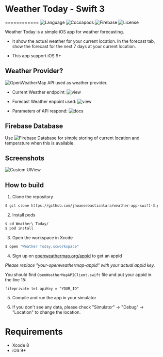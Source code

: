 # Weather Today - Swift 3
============
![Language](https://img.shields.io/badge/Language-Swift%203-red.svg)
![Cocoapods](https://img.shields.io/badge/CocoaPods-latest-blue.svg)
![Firebase](https://img.shields.io/badge/Firebase--yellow.svg)
![License](https://img.shields.io/github/license/JakeLin/SwiftWeather.svg?style=flat)

Weather Today is a simple iOS app for weather forecasting. 

- It show the actual weather for your current location. In the forecast tab, show the forecast for the next 7 days at your current location. 

- This app support iOS 9+

## Weather Provider?

![OpenWeatherMap](http://openweathermap.org/api) API used as weather provider.

- Current Weather endpoint: ![view](http://api.openweathermap.org/data/2.5/forecast/daily?lat=4.5339&lon=-75.6812&cnt=7&mode=json&appid=933887d73fafeb70d31b6c5566986168)

- Forecast Weather enpoint used: ![view](http://api.openweathermap.org/data/2.5/forecast/daily/?appid=933887d73fafeb70d31b6c5566986168&lat=4.56521807401477&lon=-75.6534032286994&units=metric)

- Parameters of API respond: ![docs](http://openweathermap.org/weather-data)

## Firebase Database

Use ![Firebase Database](https://firebase.google.com/docs/database/ios/start) for simple storing of current location  and  temperature when this is available.

## Screenshots

![Custom UIView](https://cloud.githubusercontent.com/assets/8799407/25956990/dae5f4a8-3632-11e7-8111-c7e82150f769.png)

## How to build

1) Clone the repository

```bash
$ git clone https://github.com/jhoansebastianlara/weather-app-swift-3.git
```

2) Install pods

```bash
$ cd Weather\ Today/
$ pod install
```

3) Open the workspace in Xcode

```bash
$ open "Weather Today.xcworkspace"
```

4) Sign up on [openweathermap.org/appid](http://openweathermap.org/appid) to get an appid

*Please replace "your-openweathermap-appid" with your actual appid key.*

You should find `OpenWeatherMapAPIClient.swift` file and put your appid in the line 15:

``fileprivate let apiKey = "YOUR_ID"``
 
5) Compile and run the app in your simulator

6) If you don't see any data, please check "Simulator" -> "Debug" -> "Location" to change the location.

# Requirements

* Xcode 8
* iOS 9+
